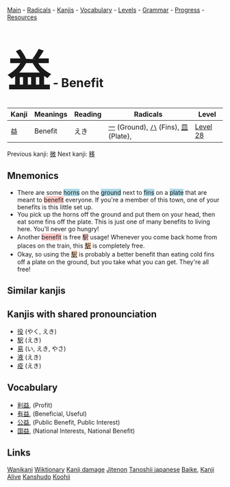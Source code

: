 <style> bigfont {font-size: 100px}</style>
[Main](../README.md) -
[Radicals](../radicals.md) -
[Kanjis](../kanjis.md) -
[Vocabulary](../vocabulary.md) -
[Levels](../levels.md) -
[Grammar](../grammar.md) - 
[Progress](../progress.md) -
[Resources](../resources.md)
# <bigfont> 益</bigfont> - Benefit 

| Kanji | Meanings | Reading | Radicals | Level |
| --- | --- | --- | --- | --- |
| 益 | Benefit | えき | [一](../radicals/一.md) (Ground), [ハ](../radicals/ハ.md) (Fins), [皿](../radicals/皿.md) (Plate),  | [Level 28](../levels/wk_level28.md) |

Previous kanji: [微](微.md) Next kanji: [移](移.md) 

## Mnemonics
 * There are some <span style="background-color:#ADD8E6"> horns</span> on the <span style="background-color:#ADD8E6"> ground</span> next to <span style="background-color:#ADD8E6"> fins</span> on a <span style="background-color:#ADD8E6"> plate</span> that are meant to <span style="background-color:#ffcccb"> benefit</span> everyone. If you're a member of this town, one of your benefits is this little set up.
* You pick up the horns off the ground and put them on your head, then eat some fins off the plate. This is just one of many benefits to living here. You'll never go hungry!
* Another <span style="background-color:#ffcccb"> benefit</span> is free <span style="background-color:#ffcccb"> 駅</span> usage! Whenever you come back home from places on the train, this <span style="background-color:#fed8b1"> [駅](https://jisho.org/search/駅)</span> is completely free.
* Okay, so using the <span style="background-color:#fed8b1"> [駅](https://jisho.org/search/駅)</span> is probably a better benefit than eating cold fins off a plate on the ground, but you take what you can get. They're all free!


## Similar kanjis
 


## Kanjis with shared pronounciation
 * [役](役.md) (やく, えき)
* [駅](駅.md) (えき)
* [易](易.md) (い, えき, やさ)
* [液](液.md) (えき)
* [疫](疫.md) (えき)



## Vocabulary
 * [利益](../vocabulary/益.md), (Profit)
* [有益](../vocabulary/益.md), (Beneficial, Useful)
* [公益](../vocabulary/益.md), (Public Benefit, Public Interest)
* [国益](../vocabulary/益.md), (National Interests, National Benefit)




## Links 


[Wanikani](https://www.wanikani.com/kanji/益)
[Wiktionary](https://en.wiktionary.org/wiki/益)
[Kanji damage](http://www.kanjidamage.com/kanji/search?utf8=✓&q=益)
[Jitenon](https://jitenon.com/kanji/益)
[Tanoshii japanese](https://www.tanoshiijapanese.com/dictionary/kanji.cfm?k=益)
[Baike](https://baike.baidu.com/item/益),
[Kanji Alive](https://app.kanjialive.com/益)
[Kanshudo](https://www.kanshudo.com/searchmn?q=益)
[Koohii](https://kanji.koohii.com/study/kanji/益)
